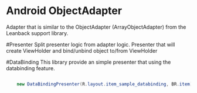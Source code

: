 Android ObjectAdapter
=====================
Adapter that is similar to the ObjectAdapter (ArrayObjectAdapter) from the Leanback support library.

#Presenter
Split presenter logic from adapter logic.
Presenter that will create ViewHolder and bind/unbind object to/from ViewHolder


#DataBinding
This library provide an simple presenter that using the databinding feature.
```java

    new DataBindingPresenter(R.layout.item_sample_databinding, BR.item);

```


